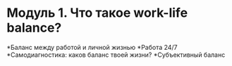 # Модуль 1. Что такое work-life balance?
*Баланс между работой и личной жизнью
*Работа 24/7
*Самодиагностика: каков баланс твоей жизни?
*Субъективный баланс
